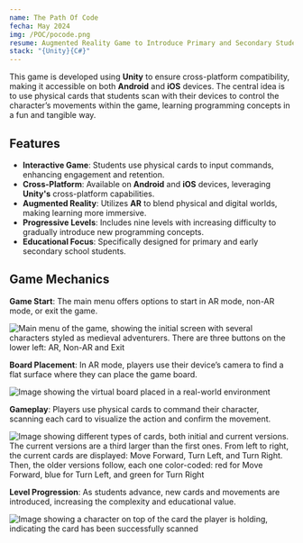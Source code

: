 ```yaml
---
name: The Path Of Code
fecha: May 2024
img: /POC/pocode.png
resume: Augmented Reality Game to Introduce Primary and Secondary Students to Programming
stack: "{Unity}{C#}"
---
```


This game is developed using **Unity** to ensure cross-platform compatibility, making it accessible on both **Android** and **iOS** devices. The central idea is to use physical cards that students scan with their devices to control the character’s movements within the game, learning programming concepts in a fun and tangible way.

## Features

- **Interactive Game**: Students use physical cards to input commands, enhancing engagement and retention.
- **Cross-Platform**: Available on **Android** and **iOS** devices, leveraging **Unity's** cross-platform capabilities.
- **Augmented Reality**: Utilizes **AR** to blend physical and digital worlds, making learning more immersive.
- **Progressive Levels**: Includes nine levels with increasing difficulty to gradually introduce new programming concepts.
- **Educational Focus**: Specifically designed for primary and early secondary school students.

## Game Mechanics

**Game Start**: The main menu offers options to start in AR mode, non-AR mode, or exit the game.

![Main menu of the game, showing the initial screen with several characters styled as medieval adventurers. There are three buttons on the lower left: AR, Non-AR and Exit](/POC/pocode.png "Main Menu")

**Board Placement**: In AR mode, players use their device’s camera to find a flat surface where they can place the game board.

![Image showing the virtual board placed in a real-world environment](/POC/board.png "Board Placement")

**Gameplay**: Players use physical cards to command their character, scanning each card to visualize the action and confirm the movement.

![Image showing different types of cards, both initial and current versions. The current versions are a third larger than the first ones. From left to right, the current cards are displayed: Move Forward, Turn Left, and Turn Right. Then, the older versions follow, each one color-coded: red for Move Forward, blue for Turn Left, and green for Turn Right](/POC/cards.png "Cards")

**Level Progression**: As students advance, new cards and movements are introduced, increasing the complexity and educational value.

![Image showing a character on top of the card the player is holding, indicating the card has been successfully scanned](/POC/arcard.png "Scanned Card")

